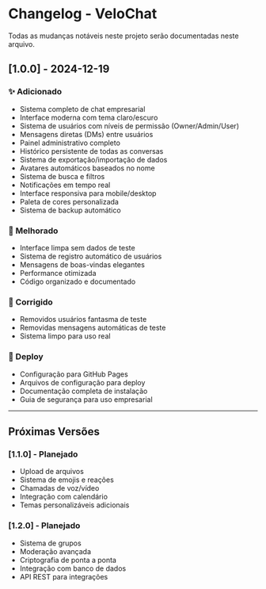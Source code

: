 # Changelog - VeloChat

Todas as mudanças notáveis neste projeto serão documentadas neste arquivo.

## [1.0.0] - 2024-12-19

### ✨ Adicionado
- Sistema completo de chat empresarial
- Interface moderna com tema claro/escuro
- Sistema de usuários com níveis de permissão (Owner/Admin/User)
- Mensagens diretas (DMs) entre usuários
- Painel administrativo completo
- Histórico persistente de todas as conversas
- Sistema de exportação/importação de dados
- Avatares automáticos baseados no nome
- Sistema de busca e filtros
- Notificações em tempo real
- Interface responsiva para mobile/desktop
- Paleta de cores personalizada
- Sistema de backup automático

### 🔧 Melhorado
- Interface limpa sem dados de teste
- Sistema de registro automático de usuários
- Mensagens de boas-vindas elegantes
- Performance otimizada
- Código organizado e documentado

### 🐛 Corrigido
- Removidos usuários fantasma de teste
- Removidas mensagens automáticas de teste
- Sistema limpo para uso real

### 🚀 Deploy
- Configuração para GitHub Pages
- Arquivos de configuração para deploy
- Documentação completa de instalação
- Guia de segurança para uso empresarial

---

## Próximas Versões

### [1.1.0] - Planejado
- Upload de arquivos
- Sistema de emojis e reações
- Chamadas de voz/vídeo
- Integração com calendário
- Temas personalizáveis adicionais

### [1.2.0] - Planejado
- Sistema de grupos
- Moderação avançada
- Criptografia de ponta a ponta
- Integração com banco de dados
- API REST para integrações

